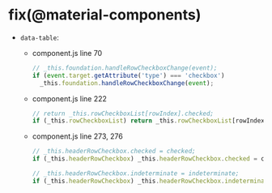 # fix(@material-components)

- `data-table`:

  - component.js line 70

    ```js
    // _this.foundation.handleRowCheckboxChange(event);
    if (event.target.getAttribute('type') === 'checkbox')
      _this.foundation.handleRowCheckboxChange(event);
    ```

  - component.js line 222

    ```js
    // return _this.rowCheckboxList[rowIndex].checked;
    if (_this.rowCheckboxList) return _this.rowCheckboxList[rowIndex].checked;
    ```

  - component.js line 273, 276

    ```js
    // _this.headerRowCheckbox.checked = checked;
    if (_this.headerRowCheckbox) _this.headerRowCheckbox.checked = checked;
    ```

    ```js
    // _this.headerRowCheckbox.indeterminate = indeterminate;
    if (_this.headerRowCheckbox) _this.headerRowCheckbox.indeterminate = indeterminate;
    ```
